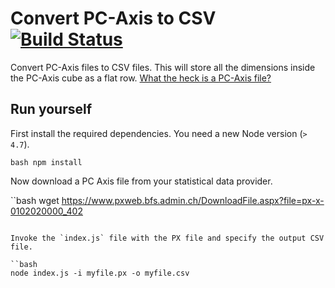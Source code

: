 # Convert PC-Axis to CSV [![Build Status](https://travis-ci.org/lukasmartinelli/px-to-csv.svg?branch=master)](https://travis-ci.org/lukasmartinelli/px-to-csv)

Convert PC-Axis files to CSV files. This will store all the dimensions inside the PC-Axis cube
as a flat row. [What the heck is a PC-Axis file?](https://exversiondata.wordpress.com/2014/06/17/obscure-data-formats-px-files/)

## Run yourself

First install the required dependencies. You need a new Node version (`> 4.7`).

``bash
npm install
``

Now download a PC Axis file from your statistical data provider.

``bash
wget https://www.pxweb.bfs.admin.ch/DownloadFile.aspx?file=px-x-0102020000_402
```

Invoke the `index.js` file with the PX file and specify the output CSV file.

``bash
node index.js -i myfile.px -o myfile.csv
```
